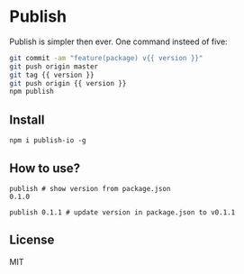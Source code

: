 # Publish

Publish is simpler then ever.
One command insteed of five:

```sh
git commit -am "feature(package) v{{ version }}"
git push origin master
git tag {{ version }}
git push origin {{ version }}
npm publish
```

## Install

`npm i publish-io -g`

## How to use?

```
publish # show version from package.json
0.1.0

publish 0.1.1 # update version in package.json to v0.1.1
```

## License

MIT
